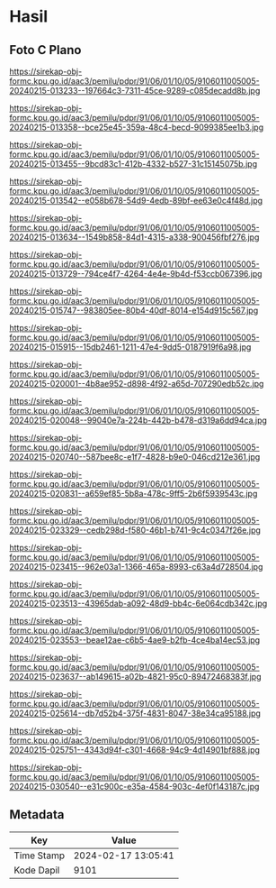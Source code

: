 # Hasil

## Foto C Plano

https://sirekap-obj-formc.kpu.go.id/aac3/pemilu/pdpr/91/06/01/10/05/9106011005005-20240215-013233--197664c3-7311-45ce-9289-c085decadd8b.jpg

https://sirekap-obj-formc.kpu.go.id/aac3/pemilu/pdpr/91/06/01/10/05/9106011005005-20240215-013358--bce25e45-359a-48c4-becd-9099385ee1b3.jpg

https://sirekap-obj-formc.kpu.go.id/aac3/pemilu/pdpr/91/06/01/10/05/9106011005005-20240215-013455--9bcd83c1-412b-4332-b527-31c15145075b.jpg

https://sirekap-obj-formc.kpu.go.id/aac3/pemilu/pdpr/91/06/01/10/05/9106011005005-20240215-013542--e058b678-54d9-4edb-89bf-ee63e0c4f48d.jpg

https://sirekap-obj-formc.kpu.go.id/aac3/pemilu/pdpr/91/06/01/10/05/9106011005005-20240215-013634--1549b858-84d1-4315-a338-900456fbf276.jpg

https://sirekap-obj-formc.kpu.go.id/aac3/pemilu/pdpr/91/06/01/10/05/9106011005005-20240215-013729--794ce4f7-4264-4e4e-9b4d-f53ccb067396.jpg

https://sirekap-obj-formc.kpu.go.id/aac3/pemilu/pdpr/91/06/01/10/05/9106011005005-20240215-015747--983805ee-80b4-40df-8014-e154d915c567.jpg

https://sirekap-obj-formc.kpu.go.id/aac3/pemilu/pdpr/91/06/01/10/05/9106011005005-20240215-015915--15db2461-1211-47e4-9dd5-0187919f6a98.jpg

https://sirekap-obj-formc.kpu.go.id/aac3/pemilu/pdpr/91/06/01/10/05/9106011005005-20240215-020001--4b8ae952-d898-4f92-a65d-707290edb52c.jpg

https://sirekap-obj-formc.kpu.go.id/aac3/pemilu/pdpr/91/06/01/10/05/9106011005005-20240215-020048--99040e7a-224b-442b-b478-d319a6dd94ca.jpg

https://sirekap-obj-formc.kpu.go.id/aac3/pemilu/pdpr/91/06/01/10/05/9106011005005-20240215-020740--587bee8c-e1f7-4828-b9e0-046cd212e361.jpg

https://sirekap-obj-formc.kpu.go.id/aac3/pemilu/pdpr/91/06/01/10/05/9106011005005-20240215-020831--a659ef85-5b8a-478c-9ff5-2b6f5939543c.jpg

https://sirekap-obj-formc.kpu.go.id/aac3/pemilu/pdpr/91/06/01/10/05/9106011005005-20240215-023329--cedb298d-f580-46b1-b741-9c4c0347f26e.jpg

https://sirekap-obj-formc.kpu.go.id/aac3/pemilu/pdpr/91/06/01/10/05/9106011005005-20240215-023415--962e03a1-1366-465a-8993-c63a4d728504.jpg

https://sirekap-obj-formc.kpu.go.id/aac3/pemilu/pdpr/91/06/01/10/05/9106011005005-20240215-023513--43965dab-a092-48d9-bb4c-6e064cdb342c.jpg

https://sirekap-obj-formc.kpu.go.id/aac3/pemilu/pdpr/91/06/01/10/05/9106011005005-20240215-023553--beae12ae-c6b5-4ae9-b2fb-4ce4ba14ec53.jpg

https://sirekap-obj-formc.kpu.go.id/aac3/pemilu/pdpr/91/06/01/10/05/9106011005005-20240215-023637--ab149615-a02b-4821-95c0-89472468383f.jpg

https://sirekap-obj-formc.kpu.go.id/aac3/pemilu/pdpr/91/06/01/10/05/9106011005005-20240215-025614--db7d52b4-375f-4831-8047-38e34ca95188.jpg

https://sirekap-obj-formc.kpu.go.id/aac3/pemilu/pdpr/91/06/01/10/05/9106011005005-20240215-025751--4343d94f-c301-4668-94c9-4d14901bf888.jpg

https://sirekap-obj-formc.kpu.go.id/aac3/pemilu/pdpr/91/06/01/10/05/9106011005005-20240215-030540--e31c900c-e35a-4584-903c-4ef0f143187c.jpg


## Metadata

| Key        | Value               |
| ---------- | ------------------- |
| Time Stamp | 2024-02-17 13:05:41 |
| Kode Dapil | 9101                |



